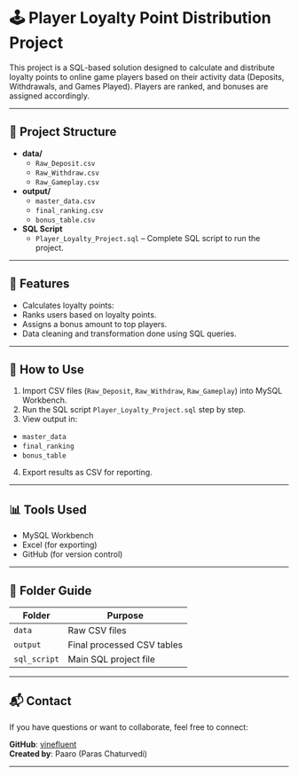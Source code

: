 # 🕹️ Player Loyalty Point Distribution Project

This project is a SQL-based solution designed to calculate and distribute loyalty points to online game players based on their activity data (Deposits, Withdrawals, and Games Played). Players are ranked, and bonuses are assigned accordingly.

---

## 📂 Project Structure

- **data/**
  - `Raw_Deposit.csv`
  - `Raw_Withdraw.csv`
  - `Raw_Gameplay.csv`
- **output/**
  - `master_data.csv`
  - `final_ranking.csv`
  - `bonus_table.csv`
- **SQL Script**
  - `Player_Loyalty_Project.sql` – Complete SQL script to run the project.

---

## 🔧 Features

- Calculates loyalty points:
- Ranks users based on loyalty points.
- Assigns a bonus amount to top players.
- Data cleaning and transformation done using SQL queries.

---

## 💾 How to Use

1. Import CSV files (`Raw_Deposit`, `Raw_Withdraw`, `Raw_Gameplay`) into MySQL Workbench.
2. Run the SQL script `Player_Loyalty_Project.sql` step by step.
3. View output in:
 - `master_data`
 - `final_ranking`
 - `bonus_table`
4. Export results as CSV for reporting.

---

## 📊 Tools Used

- MySQL Workbench
- Excel (for exporting)
- GitHub (for version control)

---

## 📁 Folder Guide

| Folder       | Purpose                         |
|--------------|----------------------------------|
| `data`       | Raw CSV files                   |
| `output`     | Final processed CSV tables      |
| `sql_script` | Main SQL project file           |

---

## 📬 Contact

If you have questions or want to collaborate, feel free to connect:

**GitHub**: [vinefluent](https://github.com/vinefluent)  
**Created by**: Paaro (Paras Chaturvedi)

---

